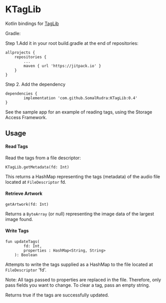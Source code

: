 # KTagLib

Kotlin bindings for [TagLib](https://github.com/taglib/taglib)

Gradle:

Step 1.Add it in your root build.gradle at the end of repositories:

	allprojects {
		repositories {
			...
			maven { url 'https://jitpack.io' }
		}
	}

Step 2. Add the dependency

	dependencies {
	        implementation 'com.github.SomalRudra:KTagLib:0.4'
	}

See the sample app for an example of reading tags, using the Storage Access Framework.


## Usage ##

#### Read Tags ####

Read the tags from a file descriptor:

`KTagLib.getMetadata(fd: Int)`

This returns a HashMap representing the tags (metadata) of the audio file located at `FileDescriptor` fd.

#### Retrieve Artwork ####

`getArtwork(fd: Int)`

Returns a `ByteArray` (or null) representing the image data of the largest image found.

#### Write Tags ####

    fun updateTags(
            fd: Int,
            properties : HashMap<String, String>
        ): Boolean

Attempts to write the tags supplied as a HashMap to the file located at `FileDescriptor` 'fd'.

Note: All tags passed to properties are replaced in the file. Therefore, only pass fields you want to
change. To clear a tag, pass an empty string.

Returns true if the tags are successfully updated.
